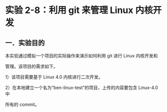 # 实验 2-8：利用 git 来管理 Linux 内核开发

## 一．实验目的

本实验通过模拟一个项目的实际操作来演示如何利用 git 进行 Linux 内核开发和

管理。该项目的需求如下。

1）该项目需要基于 Linux 4.0 内核进行二次开发。

2）在本地建立一个名为“ben-linux-test”的项目，上传的内容要包含 Linux-4.0 中

所有的 commit。